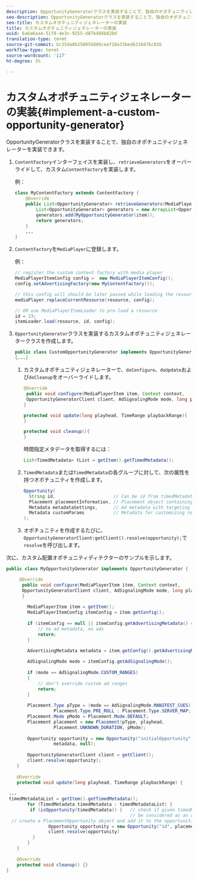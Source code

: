 ```yaml
---
description: OpportunityGeneratorクラスを実装することで、独自のオポチュニティジェネレーターを実装できます。
seo-description: OpportunityGeneratorクラスを実装することで、独自のオポチュニティジェネレーターを実装できます。
seo-title: カスタムオポチュニティジェネレーターの実装
title: カスタムオポチュニティジェネレーターの実装
uuid: 6a6a6aa4-51f8-4e3c-9255-d87b488b820d
translation-type: tm+mt
source-git-commit: bc35da8b258056809ceaf18e33bed631047bc81b
workflow-type: tm+mt
source-wordcount: '117'
ht-degree: 3%

---
```



# カスタムオポチュニティジェネレーターの実装{#implement-a-custom-opportunity-generator}

OpportunityGeneratorクラスを実装することで、独自のオポチュニティジェネレーターを実装できます。

1. `ContentFactory`インターフェイスを実装し、`retrieveGenerators`をオーバーライドして、カスタム`ContentFactory`を実装します。

   例：

   ```java
   class MyContentFactory extends ContentFactory { 
       @Override 
       public List<OpportunityGenerator> retrieveGenerators(MediaPlayerItem item) { 
           List<OpportunityGenerator> generators = new ArrayList<OpportunityGenerator>(); 
           generators.add(MyOpportunityGenerator(item)); 
           return generators; 
       } 
       ... 
   }
   ```

1. `ContentFactory`を`MediaPlayer`に登録します。

   例：

   ```java
   // register the custom content factory with media player 
   MediaPlayerItemConfig config =  new MediaPlayerItemConfig(); 
   config.setAdvertisingFactory(new MyContentFactory()); 
   
   // this config will should be later passed while loading the resource 
   mediaPlayer.replaceCurrentResource(resource, config); 
   
   // OR use MediaPlayerItemLoader to pre-load a resource 
   id = 23; 
   itemLoader.load(resource, id, config);
   ```

1. `OpportunityGenerator`クラスを実装するカスタムオポチュニティジェネレータークラスを作成します。

   ```java
   public class CustomOpportunityGenerator implements OpportunityGenerator  
   {...}
   ```

   1. カスタムオポチュニティジェネレーターで、`doConfigure`、`doUpdate`および`doCleanup`をオーバーライドします。

      ```java
      @Override 
       public void configure(MediaPlayerItem item, Context context,  
       OpportunityGeneratorClient client, AdSignalingMode mode, long playhead, TimeRange playbackRange) { 
      } 
      
      protected void update(long playhead, TimeRange playbackRange){ 
      } 
      
      protected void cleanup(){ 
      }
      ```

      時間指定メタデータを取得するには：

      ```java
      List<TimedMetadata> tList = getItem().getTimedMetadata(); 
      ```

   1. `TimedMetadata`または`TimedMetadata`の各グループに対して、次の属性を持つオポチュニティを作成します。

      ```java
      Opportunity( 
        String id,                      // Can be id from timedMetadata  
        Placement placementInformation, // Placement object containing Type, time, duration 
        Metadata metadataSettings,      // Ad metadata with targeting params sent to the ad provider 
        Metadata customParams           // Metadata for customizing resolving and/or tracking process. 
      ); 
      ```

   1. オポチュニティを作成するたびに、`OpportunityGeneratorClient:getClient().resolve(opportunity);`で`resolve`を呼び出します。

<!--<a id="example_7A46377EBE79458E87423EB95D0568D4"></a>-->

次に、カスタム配置オポチュニティディテクターのサンプルを示します。

```java
public class MyOpportunityGenerator implements OpportunityGenerator {

     @Override 
      public void configure(MediaPlayerItem item, Context context,  
      OpportunityGeneratorClient client, AdSignalingMode mode, long playhead, TimeRange playbackRange) { 
      } 
 
        MediaPlayerItem item = getItem(); 
        MediaPlayerItemConfig itemConfig = item.getConfig(); 
 
        if (itemConfig == null || itemConfig.getAdvertisingMetadata() == null) { 
            // no ad metadata, no ads 
            return; 
        } 
 
        AdvertisingMetadata metadata = item.getConfig().getAdvertisingMetadata();

        AdSignalingMode mode = itemConfig.getAdSignalingMode(); 
 
        if (mode == AdSignalingMode.CUSTOM_RANGES) 
        { 
            // don't override custom ad ranges 
            return; 
        } 
 
        Placement.Type pType = (mode == AdSignalingMode.MANIFEST_CUES) ?  
                  Placement.Type.PRE_ROLL : Placement.Type.SERVER_MAP; 
        Placement.Mode pMode = Placement.Mode.DEFAULT; 
        Placement placement = new Placement(pType, playhead,  
                  Placement.UNKNOWN_DURATION, pMode); 
 
        Opportunity opportunity = new Opportunity("initialOpportunity", placement,  
                  metadata, null); 
 
        OpportunityGeneratorClient client = getClient(); 
        client.resolve(opportunity); 
    } 
 
    @Override 
    protected void update(long playhead, TimeRange playbackRange) { 
 
 ... 
 timedMetadataList = getItem().getTimedMetadata(); 
        for (TimedMetadata timedMetadata : timedMetadataList) { 
         if (isOpportunity(timedMetadata)) {   // check if given timedMetadata should  
                                               // be considered as an opportunity 
  // create a PlacementOpportunity object and add it to the opportunities list 
                Opportunity opportunity = new Opportunity("id", placement, metadata, null); 
                client.resolve(opportunity) 
          } 
        } 
    } 
 
    @Override 
    protected void cleanup() {} 
}
```
